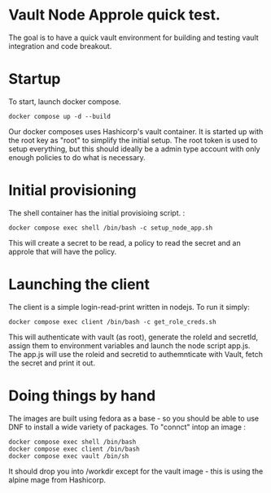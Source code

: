 # Vault Node Approle quick test.

The goal is to have a quick vault environment for building and testing vault integration and code breakout.

# Startup 

To start, launch docker compose. 

    docker compose up -d --build

Our docker composes uses Hashicorp's vault container. It is started up with the root key as "root" to simplify the initial setup. The root token is used to setup everything, but this should ideally be a admin type account with only enough policies to do what is necessary.

# Initial provisioning 

The shell container has the initial provisioing script. : 

    docker compose exec shell /bin/bash -c setup_node_app.sh

This will create a secret to be read, a policy to read the secret and an approle that will have the policy. 

# Launching the client

The client is a simple login-read-print written in nodejs. To run it simply:

    docker compose exec client /bin/bash -c get_role_creds.sh 

This will authenticate with vault (as root), generate the roleId and secretId, assign them to environment variables and launch the node script app.js. The app.js will use the roleid and secretid to authemnticate with Vault, fetch the secret and print it out.

# Doing things by hand

The images are built using fedora as a base - so you should be able to use DNF to install a wide variety of packages. To "connct" intop an image : 

    docker compose exec shell /bin/bash
    docker compose exec client /bin/bash
    docker compose exec vault /bin/sh

It should drop you into /workdir except for the vault image - this is using the alpine mage from Hashicorp.

